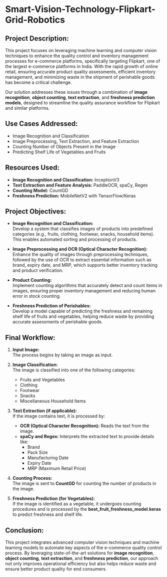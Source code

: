 # Smart-Vision-Technology-Flipkart-Grid-Robotics

## Project Description:
This project focuses on leveraging machine learning and computer vision techniques to enhance the quality control and inventory management processes for e-commerce platforms, specifically targeting Flipkart, one of the largest e-commerce platforms in India. With the rapid growth of online retail, ensuring accurate product quality assessments, efficient inventory management, and minimizing waste in the shipment of perishable goods has become a critical challenge.

Our solution addresses these issues through a combination of **image recognition**, **object counting**, **text extraction**, and **freshness prediction models**, designed to streamline the quality assurance workflow for Flipkart and similar platforms.

## Use Cases Addressed:
- Image Recognition and Classification  
- Image Preprocessing, Text Extraction, and Feature Extraction  
- Counting Number of Objects Present in the Image  
- Predicting Shelf Life of Vegetables and Fruits  

## Resources Used:
- **Image Recognition and Classification:** InceptionV3  
- **Text Extraction and Feature Analysis:** PaddleOCR, spaCy, Regex  
- **Counting Model:** CountGD  
- **Freshness Prediction:** MobileNetV2 with TensorFlow/Keras  

## Project Objectives:
- **Image Recognition and Classification:**  
   Develop a system that classifies images of products into predefined categories (e.g., fruits, clothing, footwear, snacks, household items). This enables automated sorting and processing of products.

- **Image Preprocessing and OCR (Optical Character Recognition):**  
   Enhance the quality of images through preprocessing techniques, followed by the use of OCR to extract essential information such as brand, expiry date, and MRP, which supports better inventory tracking and product verification.

- **Product Counting:**  
   Implement counting algorithms that accurately detect and count items in images, ensuring proper inventory management and reducing human error in stock counting.

- **Freshness Prediction of Perishables:**  
   Develop a model capable of predicting the freshness and remaining shelf life of fruits and vegetables, helping reduce waste by providing accurate assessments of perishable goods.

## Final Workflow:
1. **Input Image:**  
   The process begins by taking an image as input.

2. **Image Classification:**  
   The image is classified into one of the following categories:
   - Fruits and Vegetables  
   - Clothing  
   - Footwear  
   - Snacks  
   - Miscellaneous Household Items  

3. **Text Extraction (if applicable):**  
   If the image contains text, it is processed by:  
   - **OCR (Optical Character Recognition):** Reads the text from the image.  
   - **spaCy and Regex:** Interprets the extracted text to provide details like:
     - Brand  
     - Pack Size  
     - Manufacturing Date  
     - Expiry Date  
     - MRP (Maximum Retail Price)  

4. **Counting Process:**  
   The image is sent to **CountGD** for counting the number of products in the image.

5. **Freshness Prediction (for Vegetables):**  
   If the image is identified as a vegetable, it undergoes counting procedures and is processed by the **best_fruit_freshness_model.keras** to predict freshness and shelf life.

## Conclusion:
This project integrates advanced computer vision techniques and machine learning models to automate key aspects of the e-commerce quality control process. By leveraging state-of-the-art solutions for **image recognition**, **object counting**, **text extraction**, and **freshness prediction**, our approach not only improves operational efficiency but also helps reduce waste and ensure better product quality for end consumers.

